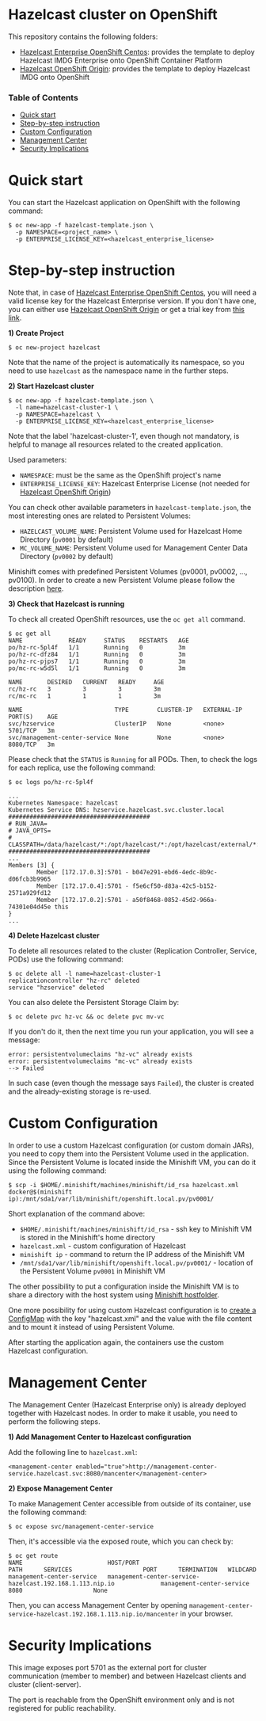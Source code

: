 # Hazelcast cluster on OpenShift

This repository contains the following folders:

* [Hazelcast Enterprise OpenShift Centos](hazelcast-enterprise-openshift-centos/): provides the template to deploy Hazelcast IMDG Enterprise onto OpenShift Container Platform
* [Hazelcast OpenShift Origin](hazelcast-openshift-origin/): provides the template to deploy Hazelcast IMDG onto OpenShift

### Table of Contents
- [Quick start](#quick-start)
- [Step-by-step instruction](#step-by-step-instruction)
- [Custom Configuration](#custom-configuration)
- [Management Center](#management-center)
- [Security Implications](#security-implications)

# Quick start

You can start the Hazelcast application on OpenShift with the following command:

```
$ oc new-app -f hazelcast-template.json \
  -p NAMESPACE=<project_name> \
  -p ENTERPRISE_LICENSE_KEY=<hazelcast_enterprise_license>
```

# Step-by-step instruction

Note that, in case of [Hazelcast Enterprise OpenShift Centos](hazelcast-enterprise-openshift-centos/), you will need a valid license key for the Hazelcast Enterprise version. If you don't have one, you can either use [Hazelcast OpenShift Origin](hazelcast-openshift-origin/) or get a trial key from [this link](https://hazelcast.com/hazelcast-enterprise-download/trial/).

**1) Create Project**
```
$ oc new-project hazelcast
```

Note that the name of the project is automatically its namespace, so you need to use `hazelcast` as the namespace name in the further steps.

**2) Start Hazelcast cluster**
```
$ oc new-app -f hazelcast-template.json \
  -l name=hazelcast-cluster-1 \
  -p NAMESPACE=hazelcast \
  -p ENTERPRISE_LICENSE_KEY=<hazelcast_enterprise_license>
```

Note that the label 'hazelcast-cluster-1', even though not mandatory, is helpful to manage all resources related to the created application.

Used parameters:
* `NAMESPACE`: must be the same as the OpenShift project's name
* `ENTERPRISE_LICENSE_KEY`: Hazelcast Enterprise License (not needed for [Hazelcast OpenShift Origin](hazelcast-openshift-origin/))

You can check other available parameters in `hazelcast-template.json`, the most interesting ones are related to Persistent Volumes:
* `HAZELCAST_VOLUME_NAME`: Persistent Volume used for Hazelcast Home Directory (`pv0001` by default)
* `MC_VOLUME_NAME`: Persistent Volume used for Management Center Data Directory (`pv0002` by default)

Minishift comes with predefined Persistent Volumes (pv0001, pv0002, ..., pv0100). In order to create a new Persistent Volume please follow the description [here](https://developers.redhat.com/blog/2017/04/05/adding-persistent-storage-to-minishift-cdk-3-in-minutes/).

**3) Check that Hazelcast is running**

To check all created OpenShift resources, use the `oc get all` command.

```
$ oc get all
NAME             READY     STATUS    RESTARTS   AGE
po/hz-rc-5pl4f   1/1       Running   0          3m
po/hz-rc-dfz84   1/1       Running   0          3m
po/hz-rc-pjps7   1/1       Running   0          3m
po/mc-rc-w5d5l   1/1       Running   0          3m

NAME       DESIRED   CURRENT   READY     AGE
rc/hz-rc   3         3         3         3m
rc/mc-rc   1         1         1         3m

NAME                          TYPE        CLUSTER-IP   EXTERNAL-IP   PORT(S)    AGE
svc/hzservice                 ClusterIP   None         <none>        5701/TCP   3m
svc/management-center-service None        None         <none>        8080/TCP   3m
```

Please check that the `STATUS` is `Running` for all PODs. Then, to check the logs for each replica, use the following command:

```
$ oc logs po/hz-rc-5pl4f

...
Kubernetes Namespace: hazelcast
Kubernetes Service DNS: hzservice.hazelcast.svc.cluster.local
########################################
# RUN_JAVA=
# JAVA_OPTS=
# CLASSPATH=/data/hazelcast/*:/opt/hazelcast/*:/opt/hazelcast/external/*:
########################################
...
Members [3] {
        Member [172.17.0.3]:5701 - b047e291-ebd6-4edc-8b9c-d06fcb3b9965
        Member [172.17.0.4]:5701 - f5e6cf50-d83a-42c5-b152-2571a929fd12
        Member [172.17.0.2]:5701 - a50f8468-0852-45d2-966a-74301e04d45e this
}
...

```

**4) Delete Hazelcast cluster**

To delete all resources related to the cluster (Replication Controller, Service, PODs) use the following command:

```
$ oc delete all -l name=hazelcast-cluster-1
replicationcontroller "hz-rc" deleted
service "hzservice" deleted
```

You can also delete the Persistent Storage Claim by:

```
$ oc delete pvc hz-vc && oc delete pvc mv-vc
```

If you don't do it, then the next time you run your application, you will see a message: 
```
error: persistentvolumeclaims "hz-vc" already exists
error: persistentvolumeclaims "mc-vc" already exists
--> Failed
```

In such case (even though the message says `Failed`), the cluster is created and the already-existing storage is re-used.

# Custom Configuration

In order to use a custom Hazelcast configuration (or custom domain JARs), you need to copy them into the Persistent Volume used in the application. Since the Persistent Volume is located inside the Minishift VM, you can do it using the following command:

```
$ scp -i $HOME/.minishift/machines/minishift/id_rsa hazelcast.xml docker@$(minishift ip):/mnt/sda1/var/lib/minishift/openshift.local.pv/pv0001/
```

Short explanation of the command above:
* `$HOME/.minishift/machines/minishift/id_rsa` - ssh key to Minishift VM is stored in the Minishift's home directory
* `hazelcast.xml` - custom configuration of Hazelcast
* `minishift ip` - command to return the IP address of the Minishift VM
* `/mnt/sda1/var/lib/minishift/openshift.local.pv/pv0001/` - location of the Persistent Volume `pv0001` in Minishift VM

The other possibility to put a configuration inside the Minishift VM is to share a directory with the host system using [Minishift hostfolder](https://docs.openshift.org/latest/minishift/using/host-folders.html).

One more possibility for using custom Hazelcast configuration is to [create a ConfigMap](https://docs.openshift.com/enterprise/3.2/dev_guide/configmaps.html) with the key "hazelcast.xml" and the value with the file content and to mount it instead of using Persistent Volume.

After starting the application again, the containers use the custom Hazelcast configuration.

# Management Center

The Management Center (Hazelcast Enterprise only) is already deployed together with Hazelcast nodes. In order to make it usable, you need to perform the following steps.

**1) Add Management Center to Hazelcast configuration**

Add the following line to `hazelcast.xml`:
```
<management-center enabled="true">http://management-center-service.hazelcast.svc:8080/mancenter</management-center>
```

**2) Expose Management Center**

To make Management Center accessible from outside of its container, use the following command:

```
$ oc expose svc/management-center-service
```

Then, it's accessible via the exposed route, which you can check by:
```
$ oc get route
NAME                        HOST/PORT                                                  PATH      SERVICES                    PORT      TERMINATION   WILDCARD
management-center-service   management-center-service-hazelcast.192.168.1.113.nip.io             management-center-service   8080                    None
```

Then, you can access Management Center by opening `management-center-service-hazelcast.192.168.1.113.nip.io/mancenter` in your browser.

# Security Implications

This image exposes port 5701 as the external port for cluster communication (member to member) and between Hazelcast clients and cluster (client-server).

The port is reachable from the OpenShift environment only and is not registered for public reachability.